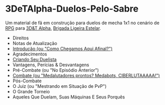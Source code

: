 # 3DeTAlpha-Duelos-Pelo-Sabre
Um material de fã em construção para duelos de mecha 1x1 no cenário de [RPG](https://blog.jamboeditora.com.br/o-que-e-rpg/) para [3D&T Alpha](https://jamboeditora.com.br/produto/manual-3det-alpha-edicao-revisada-digital/), [Brigada Ligeira Estelar](https://jamboeditora.com.br/produto/brigada-ligeira-estelar/).

* Direitos
* Notas de Atualização
* [Introdução (ou "Como Chegamos Aqui Afinal?")](https://github.com/BlueMage839/3DeTAlpha-Duelos-Pelo-Sabre/blob/main/Introdu%C3%A7%C3%A3o/Introdu%C3%A7%C3%A3o.md)
* Agradecimentos
* [Criando Seu Duelista](https://github.com/BlueMage839/3DeTAlpha-Duelos-Pelo-Sabre/blob/main/Criando%20Seu%20Duelista/Criando%20Seu%20Duelista.md)
* Vantagens, Perícias & Desvantagens
* Pré-Combate (ou "No Episódio Anterior")
* [Combate (ou "Medalutadores prontos? Medabots, CIBERLUTAAAAA!")](https://github.com/BlueMage839/3DeTAlpha-Duelos-Pelo-Sabre/blob/main/Combate/Combate.md)
* Pós-Combate
* O Juiz (ou "Mestrando em Situação de PvP")
* O Grande Torneio
* Aqueles Que Duelam, Suas Máquinas E Seus Porquês
